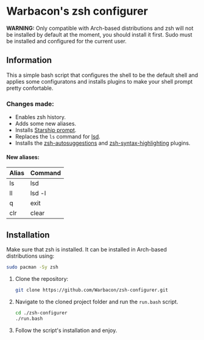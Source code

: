# Warbacon's zsh configurer

**WARNING:** Only compatible with Arch-based distributions and zsh will not be installed by default at the moment, you should install it first. Sudo must be installed and configured for the current user.

## Information

This a simple bash script that configures the shell to be the default shell and applies some configuratons and installs plugins to make your shell prompt pretty confortable.

### Changes made:

- Enables zsh history.
- Adds some new aliases.
- Installs [Starship prompt](https://starship.rs).
- Replaces the ```ls``` command for [lsd](https://github.com/Peltoche/lsd).
- Installs the [zsh-autosuggestions](https://github.com/zsh-users/zsh-autosuggestions.git) and [zsh-syntax-highlighting](https://github.com/zsh-users/zsh-syntax-highlighting) plugins.

#### New aliases:

| Alias | Command |
|-------|---------|
| ls    | lsd     |
| ll    | lsd -l  |
| q     | exit    |
| clr   | clear   |

## Installation

Make sure that zsh is installed. It can be installed in Arch-based distributions using:

```bash
sudo pacman -Sy zsh
```

1. Clone the repository:
   
    ```bash
    git clone https://github.com/Warbacon/zsh-configurer.git
    ```

2. Navigate to the cloned project folder and run the ```run.bash``` script.
   
   ```bash
   cd ./zsh-configurer
   ./run.bash
   ```

3. Follow the script's installation and enjoy.

